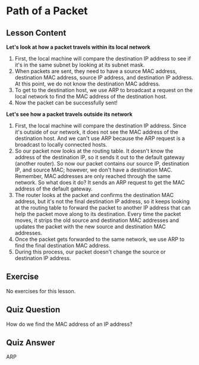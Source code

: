 # Path of a Packet

## Lesson Content

**Let's look at how a packet travels within its local network**

1. First, the local machine will compare the destination IP address to see if it's in the same subnet by looking at its subnet mask.
2. When packets are sent, they need to have a source MAC address, destination MAC address, source IP address, and destination IP address. At this point, we do not know the destination MAC address.
3. To get to the destination host, we use ARP to broadcast a request on the local network to find the MAC address of the destination host.
4. Now the packet can be successfully sent!

**Let's see how a packet travels outside its network**

1. First, the local machine will compare the destination IP address. Since it's outside of our network, it does not see the MAC address of the destination host. And we can't use ARP because the ARP request is a broadcast to locally connected hosts.
2. So our packet now looks at the routing table. It doesn't know the address of the destination IP, so it sends it out to the default gateway (another router). So now our packet contains our source IP, destination IP, and source MAC; however, we don't have a destination MAC. Remember, MAC addresses are only reached through the same network. So what does it do? It sends an ARP request to get the MAC address of the default gateway.
3. The router looks at the packet and confirms the destination MAC address, but it's not the final destination IP address, so it keeps looking at the routing table to forward the packet to another IP address that can help the packet move along to its destination. Every time the packet moves, it strips the old source and destination MAC addresses and updates the packet with the new source and destination MAC addresses.
4. Once the packet gets forwarded to the same network, we use ARP to find the final destination MAC address.
5. During this process, our packet doesn't change the source or destination IP address.

## Exercise

No exercises for this lesson.

## Quiz Question

How do we find the MAC address of an IP address?

## Quiz Answer

ARP
